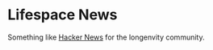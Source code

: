 # Lifespace News

Something like [Hacker News](https://news.ycombinator.com) for the longenvity community.
